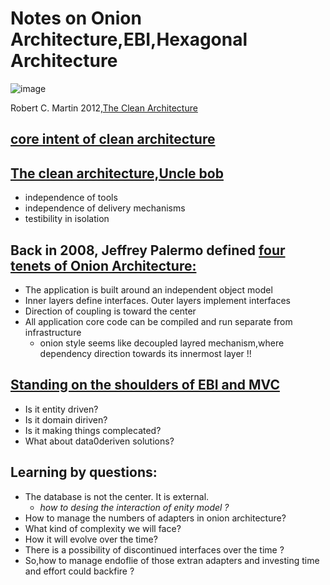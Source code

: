 
 # Notes on Onion Architecture,EBI,Hexagonal Architecture 
 

![image](https://user-images.githubusercontent.com/284564/214033673-27948196-5b89-4a1a-9c51-307efbd5f3aa.png)

   Robert C. Martin 2012,[The Clean Architecture](https://blog.cleancoder.com/uncle-bob/2012/08/13/the-clean-architecture.html)

 
 ## [core intent of clean architecture](https://herbertograca.com/2017/09/28/clean-architecture-standing-on-the-shoulders-of-giants) 
 ## [The clean architecture,Uncle bob](https://blog.cleancoder.com/uncle-bob/2012/08/13/the-clean-architecture.html)

- independence of tools 
- independence of delivery mechanisms
- testibility in isolation

## Back in 2008, Jeffrey Palermo defined [four tenets of Onion Architecture:](https://jeffreypalermo.com/tag/onion-architecture/)

- The application is built around an independent object model
- Inner layers define interfaces.  Outer layers implement interfaces
- Direction of coupling is toward the center
- All application core code can be compiled and run separate from infrastructure
  - onion style seems like decoupled layred mechanism,where dependency direction towards its innermost layer !! 

## [Standing on the shoulders of EBI and MVC](https://herbertograca.com/2017/09/28/clean-architecture-standing-on-the-shoulders-of-giants/)

- Is it entity driven? 
- Is it domain diriven? 
- Is it making things complecated?
- What about data0deriven solutions?

## Learning by questions:

- The database is not the center.  It is external.
  - _how to desing the interaction of enity model ?_
- How to manage the numbers of adapters in onion architecture?
 - What kind of complexity we will face?
 - How it will evolve over the time?
 - There is a possibility of discontinued interfaces over the time ?
  - So,how to manage endoflie of those extran adapters and investing time and effort could backfire ?  

